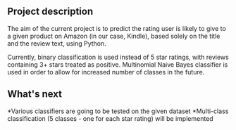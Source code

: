 ## Project description
The aim of the current project is to predict the rating user is likely to give to a given product on Amazon (in our case, Kindle), based solely on the title and the review text, using Python.

Currently, binary classification is used instead of 5 star ratings, with reviews containing 3+ stars treated as positive. Multinomial Naive Bayes classifier is used in order to allow for increased number of classes in the future.

## What's next
*Various classifiers are going to be tested on the given dataset
*Multi-class classification (5 classes - one for each star rating) will be implemented

